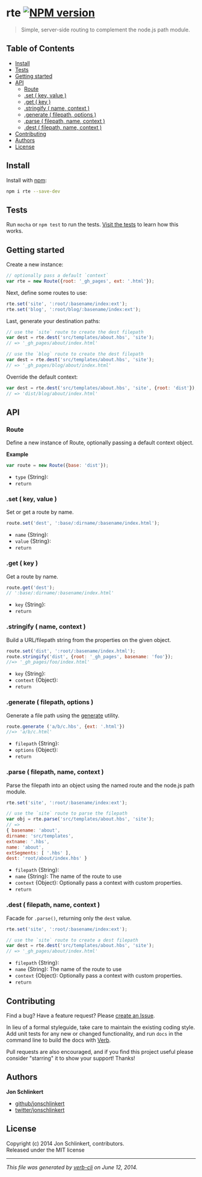 # rte [![NPM version](https://badge.fury.io/js/rte.png)](http://badge.fury.io/js/rte)

> Simple, server-side routing to complement the node.js path module.

## Table of Contents

<!-- toc -->
* [Install](#install)
* [Tests](#tests)
* [Getting started](#getting-started)
* [API](#api)
  * [Route](#route)
  * [.set ( key, value )](#set-key-value)
  * [.get ( key )](#get-key)
  * [.stringify ( name, context )](#stringify-name-context)
  * [.generate ( filepath, options )](#generate-filepath-options)
  * [.parse ( filepath, name, context )](#parse-filepath-name-context)
  * [.dest ( filepath, name, context )](#dest-filepath-name-context)
* [Contributing](#contributing)
* [Authors](#authors)
* [License](#license)

<!-- toc stop -->
## Install
Install with [npm](npmjs.org):

```bash
npm i rte --save-dev
```

## Tests

Run `mocha` or `npm test` to run the tests. [Visit the tests](test) to learn how this works.

## Getting started

Create a new instance:

```js
// optionally pass a default `context`
var rte = new Route({root: '_gh_pages', ext: '.html'});
```

Next, define some routes to use:

```js
rte.set('site', ':root/:basename/index:ext');
rte.set('blog', ':root/blog/:basename/index:ext');
```

Last, generate your destination paths:

```js
// use the `site` route to create the dest filepath
var dest = rte.dest('src/templates/about.hbs', 'site');
// => '_gh_pages/about/index.html'

// use the `blog` route to create the dest filepath
var dest = rte.dest('src/templates/about.hbs', 'site');
// => '_gh_pages/blog/about/index.html'
```

Override the default context:

```js
var dest = rte.dest('src/templates/about.hbs', 'site', {root: 'dist'});
// => 'dist/blog/about/index.html'
```

## API
### Route

Define a new instance of Route, optionally passing a default context object.

**Example**

```js
var route = new Route({base: 'dist'});
```

* `type` {String}:  
* `return`  


### .set ( key, value )

Set or get a route by name.

```js
route.set('dest', ':base/:dirname/:basename/index.html');
```

* `name` {String}:  
* `value` {String}:  
* `return`  


### .get ( key )

Get a route by name.

```js
route.get('dest');
// ':base/:dirname/:basename/index.html'
```

* `key` {String}:  
* `return`  


### .stringify ( name, context )

Build a URL/filepath string from the properties on the given object.

```js
route.set('dist', ':root/:basename/index.html');
route.stringify('dist', {root: '_gh_pages', basename: 'foo'});
//=> '_gh_pages/foo/index.html'
```

* `key` {String}:  
* `context` {Object}:  
* `return`  


### .generate ( filepath, options )

Generate a file path using the [generate](lib/generate.js) utility.

```js
route.generate ('a/b/c.hbs', {ext: '.html'})
//=> 'a/b/c.html'
```

* `filepath` {String}:  
* `options` {Object}:  
* `return`  


### .parse ( filepath, name, context )

Parse the filepath into an object using the named route and the node.js path module.

```js
rte.set('site', ':root/:basename/index:ext');

// use the `site` route to parse the filepath
var obj = rte.parse('src/templates/about.hbs', 'site');
// =>
{ basename: 'about',
dirname: 'src/templates',
extname: '.hbs',
name: 'about',
extSegments: [ '.hbs' ],
dest: 'root/about/index.hbs' }
```

* `filepath` {String}:  
* `name` {String}: The name of the route to use 
* `context` {Object}: Optionally pass a context with custom properties. 
* `return`  


### .dest ( filepath, name, context )

Facade for `.parse()`, returning only the `dest` value.

```js
rte.set('site', ':root/:basename/index:ext');

// use the `site` route to create a dest filepath
var dest = rte.dest('src/templates/about.hbs', 'site');
// => '_gh_pages/about/index.html'
```

* `filepath` {String}:  
* `name` {String}: The name of the route to use 
* `context` {Object}: Optionally pass a context with custom properties. 
* `return`

## Contributing
Find a bug? Have a feature request? Please [create an Issue](https://github.com/jonschlinkert/rte/issues).

In lieu of a formal styleguide, take care to maintain the existing coding style. Add unit tests for any new or changed functionality,
and run `docs` in the command line to build the docs with [Verb](https://github.com/assemble/verb).

Pull requests are also encouraged, and if you find this project useful please consider "starring" it to show your support! Thanks!

## Authors

**Jon Schlinkert**

+ [github/jonschlinkert](https://github.com/jonschlinkert)
+ [twitter/jonschlinkert](http://twitter.com/jonschlinkert)

## License
Copyright (c) 2014 Jon Schlinkert, contributors.  
Released under the MIT license

***

_This file was generated by [verb-cli](https://github.com/assemble/verb-cli) on June 12, 2014._